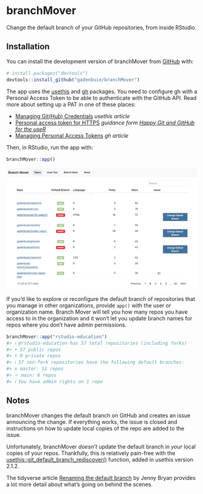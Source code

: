 
<!-- README.md is generated from README.Rmd. Please edit that file -->

# branchMover

<!-- badges: start -->
<!-- badges: end -->

Change the default branch of your GitHub repositories, from inside
RStudio.

## Installation

You can install the development version of branchMover from
[GitHub](https://github.com/) with:

``` r
# install.packages("devtools")
devtools::install_github("gadenbuie/branchMover")
```

The app uses the [usethis](https://usethis.r-lib.org) and
[gh](https://gh.r-lib.org) packages. You need to configure gh with a
Personal Access Token to be able to authenticate with the GitHub API.
Read more about setting up a PAT in one of these places:

-   [Managing Git(Hub)
    Credentials](https://usethis.r-lib.org/articles/articles/git-credentials.html)
    *usethis article*
-   [Personal access token for
    HTTPS](https://happygitwithr.com/https-pat.html) *guidance form
    [Happy Git and GitHub for the useR](https://happygitwithr.com)*
-   [Managing Personal Access
    Tokens](https://gh.r-lib.org/articles/managing-personal-access-tokens.html)
    *gh article*

Then, in RStudio, run the app with:

``` r
branchMover::app()
```

![](man/figures/app.png)

If you’d like to explore or reconfigure the default branch of
repositories that you manage in other organizations, provide `app()`
with the user or organization name. Branch Mover will tell you how many
repos you have access to in the organization and it won’t let you update
branch names for repos where you don’t have admin permissions.

``` r
branchMover::app("rstudio-education")
#> ℹ @rstudio-education has 57 total repositories (including forks)
#> • 57 public repos
#> • 0 private repos
#> ℹ 57 non-fork repositories have the following default branches:
#> x master: 51 repos
#> ✓ main: 6 repos
#> ℹ You have admin rights on 1 repo
```

## Notes

branchMover changes the default branch on GitHub and creates an issue
announcing the change. If everything works, the issue is closed and
instructions on how to update local copies of the repo are added to the
issue.

Unfortunately, branchMover *doesn’t* update the default branch in *your*
local copies of your repos. Thankfully, this is relatively pain-free
with the
[usethis::git_default_branch_rediscover()](https://usethis.r-lib.org/reference/git-default-branch.html)
function, added in usethis version 2.1.2.

The tidyverse article [Renaming the default
branch](https://www.tidyverse.org/blog/2021/10/renaming-default-branch/)
by Jenny Bryan provides a lot more detail about what’s going on behind
the scenes.
